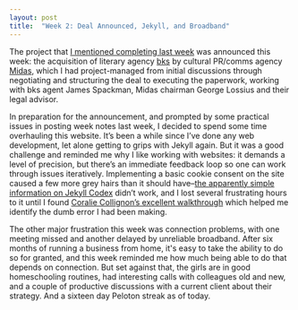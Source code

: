 ```yaml
---
layout: post
title:  "Week 2: Deal Announced, Jekyll, and Broadband"
---
```


The project that <a href="/2021/01/09/week-1.html">I mentioned completing last week</a> was announced this week: the acquisition of literary agency <a href="https://www.thebksagency.com">bks</a> by cultural PR/comms agency <a href="https://www.midaspr.co.uk">Midas</a>, which I had project-managed from initial discussions through negotiating and structuring the deal to executing the paperwork, working with bks agent James Spackman, Midas chairman George Lossius and their legal advisor. 

In preparation for the announcement, and prompted by some practical issues in posting week notes last week, I decided to spend some time overhauling this website. It’s been a while since I’ve done any web development, let alone getting to grips with Jekyll again. But it was a good challenge and reminded me why I like working with websites: it demands a level of precision, but there’s an immediate feedback loop so one can work through issues iteratively. Implementing a basic cookie consent on the site caused a few more grey hairs than it should have–<a href="https://jekyllcodex.org/without-plugin/cookie-consent/">the apparently simple information on Jekyll Codex</a> didn’t work, and I lost several frustrating hours to it until I found <a href="https://www.coraliecollignon.com/jekyll/2020/10/22/google-analytics.html">Coralie Collignon’s excellent walkthrough</a> which helped me identify the dumb error I had been making. 

The other major frustration this week was connection problems, with one meeting missed and another delayed by unreliable broadband. After six months of running a business from home, it's easy to take the ability to do so for granted, and this week reminded me how much being able to do that depends on connection. But set against that, the girls are in good homeschooling routines, had interesting calls with colleagues old and new, and a couple of productive discussions with a current client about their strategy. And a sixteen day Peloton streak as of today. 
